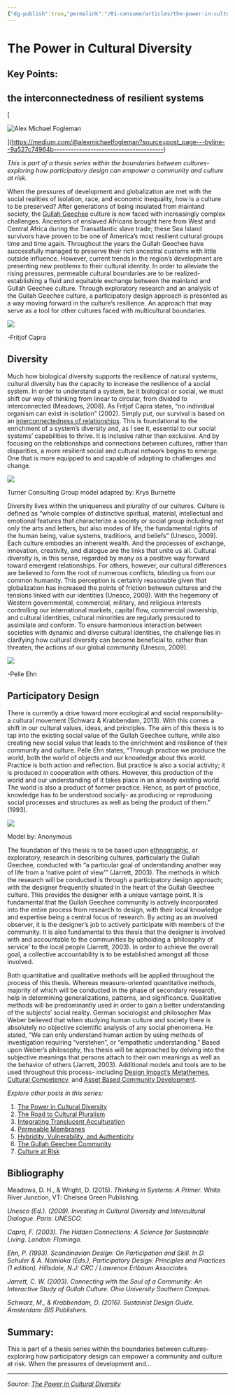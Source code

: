 ```yaml
---
{"dg-publish":true,"permalink":"/01-consume/articles/the-power-in-cultural-diversity/","title":"The Power in Cultural Diversity"}
---
```



# The Power in Cultural Diversity

## Key Points:
## the interconnectedness of resilient systems

[

![Alex Michael Fogleman](https://miro.medium.com/v2/resize:fill:44:44/2*BIGlhe3MlGz8_fFw1Q2JVQ.jpeg)

](https://medium.com/@alexmichaelfogleman?source=post_page---byline--9a527c74964b---------------------------------------)

*This is part of a thesis series within the boundaries between cultures- exploring how participatory design can empower a community and culture at risk.*

When the pressures of development and globalization are met with the social realities of isolation, race, and economic inequality, how is a culture to be preserved? After generations of being insulated from mainland society, the [Gullah Geechee](https://gullahgeecheecorridor.org/thegullahgeechee/) culture is now faced with increasingly complex challenges. Ancestors of enslaved Africans brought here from West and Central Africa during the Transatlantic slave trade; these Sea Island survivors have proven to be one of America’s most resilient cultural groups time and time again. Throughout the years the Gullah Geechee have successfully managed to preserve their rich ancestral customs with little outside influence. However, current trends in the region’s development are presenting new problems to their cultural identity. In order to alleviate the rising pressures, permeable cultural boundaries are to be realized- establishing a fluid and equitable exchange between the mainland and Gullah Geechee culture. Through exploratory research and an analysis of the Gullah Geechee culture, a participatory design approach is presented as a way moving forward in the culture’s resilience. An approach that may serve as a tool for other cultures faced with multicultural boundaries.

![](https://miro.medium.com/v2/resize:fit:700/1*f9kVfFl5QFkpAmsP3ufP4Q.jpeg)

\-Fritjof Capra

## Diversity

Much how biological diversity supports the resilience of natural systems, cultural diversity has the capacity to increase the resilience of a social system. In order to understand a system, be it biological or social, we must shift our way of thinking from linear to circular, from divided to interconnected (Meadows, 2008). As Fritjof Capra states, “no individual organism can exist in isolation” (2002). Simply put, our survival is based on an [interconnectedness of relationships](https://www.youtube.com/watch?v=rDxOyJxgJeA). This is foundational to the enrichment of a system’s diversity and, as I see it, essential to our social systems’ capabilities to thrive. It is inclusive rather than exclusive. And by focusing on the relationships and connections between cultures, rather than disparities, a more resilient social and cultural network begins to emerge. One that is more equipped to and capable of adapting to challenges and change.

![](https://miro.medium.com/v2/resize:fit:700/1*qsqBWU4oT6-a46TRKQ3qtw.png)

Turner Consulting Group model adapted by: Krys Burnette

Diversity lives within the uniqueness and plurality of our cultures. Culture is defined as “whole complex of distinctive spiritual, material, intellectual and emotional features that characterize a society or social group including not only the arts and letters, but also modes of life, the fundamental rights of the human being, value systems, traditions, and beliefs” (Unesco, 2009). Each culture embodies an inherent wealth. And the processes of exchange, innovation, creativity, and dialogue are the links that unite us all. Cultural diversity is, in this sense, regarded by many as a positive way forward toward emergent relationships. For others, however, our cultural differences are believed to form the root of numerous conflicts, blinding us from our common humanity. This perception is certainly reasonable given that globalization has increased the points of friction between cultures and the tensions linked with our identities (Unesco, 2009). With the hegemony of Western governmental, commercial, military, and religious interests controlling our international markets, capital flow, commercial ownership, and cultural identities, cultural minorities are regularly pressured to assimilate and conform. To ensure harmonious interaction between societies with dynamic and diverse cultural identities, the challenge lies in clarifying how cultural diversity can become beneficial to, rather than threaten, the actions of our global community (Unesco, 2009).

![](https://miro.medium.com/v2/resize:fit:700/1*4Z7pld16Yh0uBAmiB0VLoQ.jpeg)

\-Pelle Ehn

## Participatory Design

There is currently a drive toward more ecological and social responsibility- a cultural movement (Schwarz & Krabbendam, 2013). With this comes a shift in our cultural values, ideas, and principles. The aim of this thesis is to tap into the existing social value of the Gullah Geechee culture, while also creating new social value that leads to the enrichment and resilience of their community and culture. Pelle Ehn states, “Through practice we produce the world, both the world of objects and our knowledge about this world. Practice is both action and reflection. But practice is also a social activity; it is produced in cooperation with others. However, this production of the world and our understanding of it takes place in an already existing world. The world is also a product of former practice. Hence, as part of practice, knowledge has to be understood socially- as producing or reproducing social processes and structures as well as being the product of them.” (1993).

![](https://miro.medium.com/v2/resize:fit:700/1*lxfdw_SZf544Lz2zLrwUxg.png)

Model by: Anonymous

The foundation of this thesis is to be based upon [ethnographic](https://www.nps.gov/ethnography/aah/aaheritage/ERCb.htm), or exploratory, research in describing cultures, particularly the Gullah Geechee, conducted with “a particular goal of understanding another way of life from a ‘native point of view’” (Jarrett, 2003). The methods in which the research will be conducted is through a participatory design approach; with the designer frequently situated in the heart of the Gullah Geechee culture. This provides the designer with a unique vantage point. It is fundamental that the Gullah Geechee community is actively incorporated into the entire process from research to design, with their local knowledge and expertise being a central focus of research. By acting as an involved observer, it is the designer’s job to actively participate with members of the community. It is also fundamental to this thesis that the designer is involved with and accountable to the communities by upholding a ‘philosophy of service’ to the local people (Jarrett, 2003). In order to achieve the overall goal, a collective accountability is to be established amongst all those involved.

Both quantitative and qualitative methods will be applied throughout the process of this thesis. Whereas measure-oriented quantitative methods, majority of which will be conducted in the phase of secondary research, help in determining generalizations, patterns, and significance. Qualitative methods will be predominantly used in order to gain a better understanding of the subjects’ social reality. German sociologist and philosopher Max Weber believed that when studying human culture and society there is absolutely no objective scientific analysis of any social phenomena. He stated, “We can only understand human action by using methods of investigation requiring “verstehen”, or “empathetic understanding.” Based upon Weber’s philosophy, this thesis will be approached by delving into the subjective meanings that persons attach to their own meanings as well as the behavior of others (Jarrett, 2003). Additional models and tools are to be used throughout this process- including [Design Impact’s Metathemes](https://d-impact.org/wp-content/uploads/2017/10/Design-Impact_Metathemes-Report_Jan2017_small.pdf), [Cultural Competency](https://npin.cdc.gov/pages/cultural-competence), and [Asset Based Community Development](https://resources.depaul.edu/abcd-institute/about/Pages/default.aspx).

*Explore other posts in this series:*

1. [The Power in Cultural Diversity](https://medium.com/@alexmichaelfogleman/the-power-in-cultural-diversity-9a527c74964b)
2. [The Road to Cultural Pluralism](https://medium.com/@alexmichaelfogleman/the-road-to-cultural-pluralism-95c779b51fa1)
3. [Integrating Translucent Acculturation](https://medium.com/@alexmichaelfogleman/integrating-translucent-acculturation-fa9a51ee002c)
4. [Permeable Membranes](https://medium.com/@alexmichaelfogleman/permeable-membranes-facdaacbbd03)
5. [Hybridity, Vulnerability, and Authenticity](https://medium.com/@alexmichaelfogleman/hybridity-vulnerability-and-authenticity-e4666b7f4fdd)
6. [The Gullah Geechee Community](https://medium.com/@alexmichaelfogleman/the-gullah-geechee-community-288678d8189b)
7. [Culture at Risk](https://medium.com/@alexmichaelfogleman/a-culture-at-risk-179a5346dc68)

## Bibliography

Meadows, D. H., & Wright, D. (2015). *Thinking in Systems: A Primer*. White River Junction, VT: Chelsea Green Publishing.

*Unesco (Ed.). (2009). Investing in Cultural Diversity and Intercultural Dialogue. Paris: UNESCO.*

*Capra, F. (2003). The Hidden Connections: A Science for Sustainable Living. London: Flamingo.*

*Ehn, P. (1993). Scandinavian Design: On Participation and Skill. In D. Schuler & A. Namioka (Eds.), Participatory Design: Principles and Practices (1 edition). Hillsdale, N.J: CRC / Lawrence Erlbaum Associates.*

*Jarrett, C. W. (2003). Connecting with the Soul of a Community: An Interactive Study of Gullah Culture. Ohio University Southern Campus.*

*Schwarz, M., & Krabbendam, D. (2016). Sustainist Design Guide. Amsterdam: BIS Publishers.*

## Summary:
This is part of a thesis series within the boundaries between cultures- exploring how participatory design can empower a community and culture at risk. When the pressures of development and…

---

*Source: [The Power in Cultural Diversity](https://medium.com/@alexmichaelfogleman/the-power-in-cultural-diversity-9a527c74964b)*

